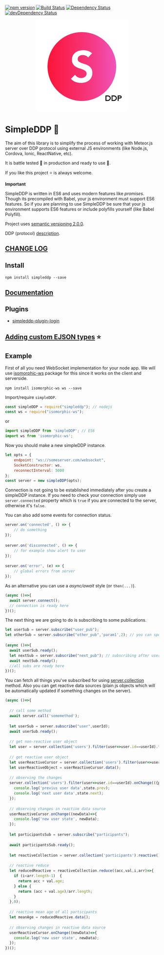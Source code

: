 [![npm version](https://badge.fury.io/js/simpleddp.svg)](https://badge.fury.io/js/simpleddp)
[![Build Status](https://travis-ci.org/Gregivy/simpleddp.svg?branch=master)](https://travis-ci.org/Gregivy/simpleddp)
[![Dependency Status](https://david-dm.org/gregivy/simpleddp.svg)](https://david-dm.org/gregivy/simpleddp)
[![devDependency Status](https://david-dm.org/gregivy/simpleddp/dev-status.svg)](https://david-dm.org/gregivy/simpleddp#info=devDependencies)

<p align="center">
  <img width="300" height="300" src="https://github.com/Gregivy/simpleddp/raw/master/simpleddp.png">
</p>

# SimpleDDP 🥚

The aim of this library is to simplify the process of working with Meteor.js server over DDP protocol using external JS environments (like Node.js, Cordova, Ionic, ReactNative, etc).

It is battle tested 🏰 in production and ready to use 🔨.

If you like this project ⭐ is always welcome.

**Important**

SimpleDDP is written in ES6 and uses modern features like *promises*. Though its precompiled with Babel, your js environment must support ES6 features. So if you are planning to use SimpleDDP be sure that your js environment supports ES6 features or include polyfills yourself (like Babel Polyfill).

Project uses [semantic versioning 2.0.0](https://semver.org/spec/v2.0.0.html).

DDP (protocol) [description](https://github.com/meteor/meteor/blob/devel/packages/ddp/DDP.md).

## [CHANGE LOG](https://github.com/Gregivy/simpleddp/blob/master/CHANGELOG.md)

## Install

`npm install simpleddp --save`

## [Documentation](https://gregivy.github.io/simpleddp/simpleDDP.html)

## Plugins

* [simpleddp-plugin-login](https://github.com/Gregivy/simpleddp-plugin-login)

## [Adding custom EJSON types](https://github.com/Gregivy/simpleddp/blob/master/custom_ejson.md) ⭐

## Example

First of all you need WebSocket implementation for your node app.
We will use [isomorphic-ws](https://www.npmjs.com/package/isomorphic-ws) package for this
since it works on the client and serverside.

`npm install isomorphic-ws ws --save`

Import/require `simpleDDP`.

```javascript
const simpleDDP = require("simpleddp"); // nodejs
const ws = require("isomorphic-ws");
```

or

```javascript
import simpleDDP from 'simpleDDP'; // ES6
import ws from 'isomorphic-ws';
```

Now you should make a new simpleDDP instance.

```javascript
let opts = {
    endpoint: "ws://someserver.com/websocket",
    SocketConstructor: ws,
    reconnectInterval: 5000
};
const server = new simpleDDP(opts);
```

Connection is not going to be established immediately after you create a simpleDDP instance. If you need to check your connection simply use `server.connected` property which is `true` if you are connected to the server, otherwise it's `false`.

You can also add some events for connection status.

```javascript
server.on('connected', () => {
    // do something
});

server.on('disconnected', () => {
    // for example show alert to user
});

server.on('error', (e) => {
    // global errors from server
});
```

As an alternative you can use a *async/await* style (or `then(...)`).

```javascript
(async ()=>{
  await server.connect();
  // connection is ready here
})();
```

The next thing we are going to do is subscribing to some publications.

```javascript
let userSub = server.subscribe("user_pub");
let otherSub = server.subscribe("other_pub",'param1',2); // you can specify arguments for subscription

(async ()=>{
  await userSub.ready();
  let nextSub = server.subscribe("next_pub"); // subscribing after userSub is ready
  await nextSub.ready();
  //all subs are ready here
})();
```

You can fetch all things you've subscribed for using [server.collection](https://gregivy.github.io/simpleddp/simpleDDP.html#collection) method.
Also you can get reactive data sources (plain js objects which will be automatically updated if something changes on the server).


```javascript
(async ()=>{

  // call some method
  await server.call('somemethod');

  let userSub = server.subscribe("user",userId);
  await userSub.ready();

  // get non-reactive user object
  let user = server.collection('users').filter(user=>user.id==userId).fetch()[0];

  // get reactive user object
  let userReactiveCursor = server.collection('users').filter(user=>user.id==userId).reactive().one();
  let userReactiveObject = userReactiveCursor.data();

  // observing the changes
  server.collection('users').filter(user=>user.id==userId).onChange(({prev,next})=>{
    console.log('previus user data',state.prev);
    console.log('next user data',state.next);
  });

  // observing changes in reactive data source
  userReactiveCursor.onChange((newData)=>{
    console.log('new user state', newData);
  });

  let participantsSub = server.subscribe("participants");

  await participantsSub.ready();

  let reactiveCollection = server.collection('participants').reactive();

  // reactive reduce
  let reducedReactive = reactiveCollection.reduce((acc,val,i,arr)=>{
    if (i<arr.length-1)  {
      return acc + val.age;
    } else {
      return (acc + val.age)/arr.length;
    }
  },0);

  // reactive mean age of all participants
  let meanAge = reducedReactive.data();

  // observing changes in reactive data source
  userReactiveCursor.onChange((newData)=>{
    console.log('new user state', newData);
  });
})();
```
